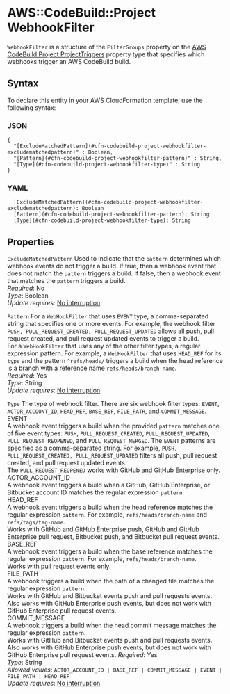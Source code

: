 # AWS::CodeBuild::Project WebhookFilter<a name="aws-properties-codebuild-project-webhookfilter"></a>

`WebhookFilter` is a structure of the `FilterGroups` property on the [AWS CodeBuild Project ProjectTriggers](https://docs.aws.amazon.com/AWSCloudFormation/latest/UserGuide/aws-properties-codebuild-project-projecttriggers.html) property type that specifies which webhooks trigger an AWS CodeBuild build\.

## Syntax<a name="aws-properties-codebuild-project-webhookfilter-syntax"></a>

To declare this entity in your AWS CloudFormation template, use the following syntax:

### JSON<a name="aws-properties-codebuild-project-webhookfilter-syntax.json"></a>

```
{
  "[ExcludeMatchedPattern](#cfn-codebuild-project-webhookfilter-excludematchedpattern)" : Boolean,
  "[Pattern](#cfn-codebuild-project-webhookfilter-pattern)" : String,
  "[Type](#cfn-codebuild-project-webhookfilter-type)" : String
}
```

### YAML<a name="aws-properties-codebuild-project-webhookfilter-syntax.yaml"></a>

```
  [ExcludeMatchedPattern](#cfn-codebuild-project-webhookfilter-excludematchedpattern): Boolean
  [Pattern](#cfn-codebuild-project-webhookfilter-pattern): String
  [Type](#cfn-codebuild-project-webhookfilter-type): String
```

## Properties<a name="aws-properties-codebuild-project-webhookfilter-properties"></a>

`ExcludeMatchedPattern`  <a name="cfn-codebuild-project-webhookfilter-excludematchedpattern"></a>
 Used to indicate that the `pattern` determines which webhook events do not trigger a build\. If true, then a webhook event that does not match the `pattern` triggers a build\. If false, then a webhook event that matches the `pattern` triggers a build\.   
*Required*: No  
*Type*: Boolean  
*Update requires*: [No interruption](https://docs.aws.amazon.com/AWSCloudFormation/latest/UserGuide/using-cfn-updating-stacks-update-behaviors.html#update-no-interrupt)

`Pattern`  <a name="cfn-codebuild-project-webhookfilter-pattern"></a>
 For a `WebHookFilter` that uses `EVENT` type, a comma\-separated string that specifies one or more events\. For example, the webhook filter `PUSH, PULL_REQUEST_CREATED, PULL_REQUEST_UPDATED` allows all push, pull request created, and pull request updated events to trigger a build\.   
 For a `WebHookFilter` that uses any of the other filter types, a regular expression pattern\. For example, a `WebHookFilter` that uses `HEAD_REF` for its `type` and the pattern `^refs/heads/` triggers a build when the head reference is a branch with a reference name `refs/heads/branch-name`\.   
*Required*: Yes  
*Type*: String  
*Update requires*: [No interruption](https://docs.aws.amazon.com/AWSCloudFormation/latest/UserGuide/using-cfn-updating-stacks-update-behaviors.html#update-no-interrupt)

`Type`  <a name="cfn-codebuild-project-webhookfilter-type"></a>
 The type of webhook filter\. There are six webhook filter types: `EVENT`, `ACTOR_ACCOUNT_ID`, `HEAD_REF`, `BASE_REF`, `FILE_PATH`, and `COMMIT_MESSAGE`\.     
 EVENT   
 A webhook event triggers a build when the provided `pattern` matches one of five event types: `PUSH`, `PULL_REQUEST_CREATED`, `PULL_REQUEST_UPDATED`, `PULL_REQUEST_REOPENED`, and `PULL_REQUEST_MERGED`\. The `EVENT` patterns are specified as a comma\-separated string\. For example, `PUSH, PULL_REQUEST_CREATED, PULL_REQUEST_UPDATED` filters all push, pull request created, and pull request updated events\.   
 The `PULL_REQUEST_REOPENED` works with GitHub and GitHub Enterprise only\.   
 ACTOR\_ACCOUNT\_ID   
 A webhook event triggers a build when a GitHub, GitHub Enterprise, or Bitbucket account ID matches the regular expression `pattern`\.   
 HEAD\_REF   
 A webhook event triggers a build when the head reference matches the regular expression `pattern`\. For example, `refs/heads/branch-name` and `refs/tags/tag-name`\.   
 Works with GitHub and GitHub Enterprise push, GitHub and GitHub Enterprise pull request, Bitbucket push, and Bitbucket pull request events\.   
 BASE\_REF   
 A webhook event triggers a build when the base reference matches the regular expression `pattern`\. For example, `refs/heads/branch-name`\.   
 Works with pull request events only\.   
 FILE\_PATH   
 A webhook triggers a build when the path of a changed file matches the regular expression `pattern`\.   
 Works with GitHub and Bitbucket events push and pull requests events\. Also works with GitHub Enterprise push events, but does not work with GitHub Enterprise pull request events\.   
COMMIT\_MESSAGE  
A webhook triggers a build when the head commit message matches the regular expression `pattern`\.  
 Works with GitHub and Bitbucket events push and pull requests events\. Also works with GitHub Enterprise push events, but does not work with GitHub Enterprise pull request events\. 
*Required*: Yes  
*Type*: String  
*Allowed values*: `ACTOR_ACCOUNT_ID | BASE_REF | COMMIT_MESSAGE | EVENT | FILE_PATH | HEAD_REF`  
*Update requires*: [No interruption](https://docs.aws.amazon.com/AWSCloudFormation/latest/UserGuide/using-cfn-updating-stacks-update-behaviors.html#update-no-interrupt)